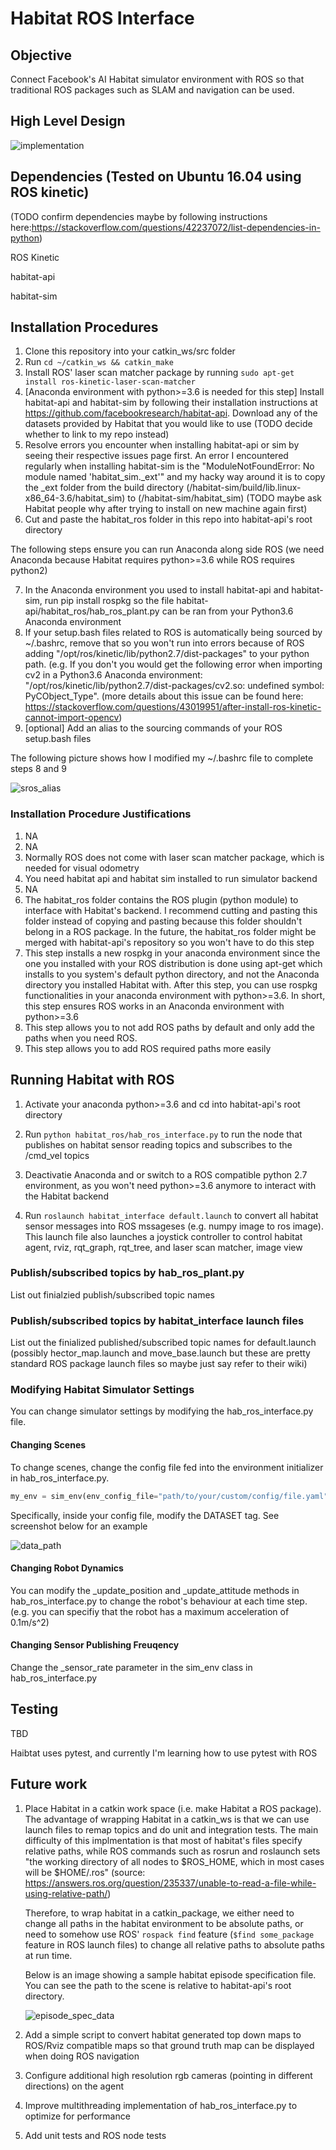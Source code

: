 # Habitat ROS Interface

## Objective

Connect Facebook's AI Habitat simulator environment with ROS so that traditional ROS packages such as SLAM and navigation can be used.

## High Level Design

![implementation](images/implementation.png)


## Dependencies (Tested on Ubuntu 16.04 using ROS kinetic)

(TODO confirm dependencies maybe by following instructions here:https://stackoverflow.com/questions/42237072/list-dependencies-in-python)

ROS Kinetic

habitat-api

habitat-sim


## Installation Procedures

1. Clone this repository into your catkin_ws/src folder
2. Run `cd ~/catkin_ws && catkin_make`
3. Install ROS' laser scan matcher package by running `sudo apt-get install ros-kinetic-laser-scan-matcher`
4. [Anaconda environment with python>=3.6 is needed for this step] Install habitat-api and habitat-sim by following their installation instructions at https://github.com/facebookresearch/habitat-api. Download any of the datasets provided by Habitat that you would like to use  (TODO decide whether to link to my repo instead)
5. Resolve errors you encounter when installing habitat-api or sim by seeing their respective issues page first. An error I encountered regularly when installing habitat-sim is the "ModuleNotFoundError: No module named 'habitat_sim._ext'" and my hacky way around it is to copy the _ext folder from the build directory (/habitat-sim/build/lib.linux-x86_64-3.6/habitat_sim) to (/habitat-sim/habitat_sim) (TODO maybe ask Habitat people why after trying to install on new machine again first)
6.  Cut and paste the habitat_ros folder in this repo into habitat-api's root directory

The following steps ensure you can run Anaconda along side ROS (we need Anaconda because Habitat requires python>=3.6 while ROS requires python2)

7. In the Anaconda environment you used to install habitat-api and habitat-sim, run pip install rospkg so the file habitat-api/habitat_ros/hab_ros_plant.py can be ran from your Python3.6 Anaconda environment
8. If your setup.bash files related to ROS is automatically being sourced by ~/.bashrc, remove that so you won't run into errors because of ROS adding "/opt/ros/kinetic/lib/python2.7/dist-packages" to your python path. (e.g. If you don't you would get the following error when importing cv2 in a Python3.6 Anaconda environment: "/opt/ros/kinetic/lib/python2.7/dist-packages/cv2.so: undefined symbol: PyCObject_Type". (more details about this issue can be found here: https://stackoverflow.com/questions/43019951/after-install-ros-kinetic-cannot-import-opencv)
9.  [optional] Add an alias to the sourcing commands of your ROS setup.bash files

The following picture shows how I modified my ~/.bashrc file to complete steps 8 and 9

![sros_alias](images/sros_alias.png)

### Installation Procedure Justifications
1. NA
2. NA
3. Normally ROS does not come with laser scan matcher package, which is needed for visual odometry
4. You need habitat api and habitat sim installed to run simulator backend
5. NA
6. The habitat_ros folder contains the ROS plugin (python module) to interface with Habitat's backend. I recommend cutting and pasting this folder instead of copying and pasting because this folder shouldn't belong in a ROS package. In the future, the habitat_ros folder might be merged with habitat-api's repository so you won't have to do this step
7. This step installs a new rospkg in your anaconda environment since the one you installed with your ROS distribution is done using apt-get which installs to you system's default python directory, and not the Anaconda directory you installed Habitat with. After this step, you can use rospkg functionalities in your anaconda environment with python>=3.6. In short, this step ensures ROS works in an Anaconda environment with python>=3.6
8. This step allows you to not add ROS paths by default and only add the paths when you need ROS. 
9. This step allows you to add ROS required paths more easily

## Running Habitat with ROS

1. Activate your anaconda python>=3.6 and cd into habitat-api's root directory

2. Run `python habitat_ros/hab_ros_interface.py` to run the node that publishes on habitat sensor reading topics and subscribes to the /cmd_vel topics

3. Deactivatie Anaconda and or switch to a ROS compatible python 2.7 environment, as you won't need python>=3.6 anymore to interact with the Habitat backend
 
4. Run `roslaunch habitat_interface default.launch` to convert all habitat sensor messages into ROS mssageses (e.g.  numpy image to ros image).  This launch file also launches a joystick controller to control habitat agent, rviz, rqt_graph, rqt_tree, and laser scan matcher, image view

<!-- 
This launch file also ensure all of the custom habitat sensor topics are being converted to ROS topics (e.g. numpy image converted to ROS image). Most notably, there is a node in this launch file to convert a depth image into laser scan. -->
   

### Publish/subscribed topics by hab_ros_plant.py

List out finialzied publish/subscribed topic names

### Publish/subscribed topics by habitat_interface launch files 

List out the finialized published/subscribed topic names for default.launch (possibly hector_map.launch and move_base.launch but these are pretty standard ROS package launch files so maybe just say refer to their wiki)
    

### Modifying Habitat Simulator Settings

You can change simulator settings by modifying the hab_ros_interface.py file.

#### Changing Scenes

To change scenes, change the config file fed into the environment initializer in hab_ros_interface.py. 

```python
my_env = sim_env(env_config_file="path/to/your/custom/config/file.yaml")
```
Specifically, inside your config file, modify the DATASET tag. See screenshot below for an example

![data_path](images/data_path.png)

#### Changing Robot Dynamics

You can modify the _update_position and _update_attitude methods in hab_ros_interface.py to change the robot's behaviour at each time step. (e.g. you can specifiy that the robot has a maximum acceleration of 0.1m/s^2)

#### Changing Sensor Publishing Freuqency
Change the _sensor_rate parameter in the sim_env class in hab_ros_interface.py

## Testing
TBD

Haibtat uses pytest, and currently I'm learning how to use pytest with ROS

## Future work 

1. Place Habitat in a catkin work space (i.e. make Habitat a ROS package). The advantage of wrapping Habitat in a catkin_ws is that we can use launch files to remap topics and do unit and integration tests. The main difficulty of this implmentation is that most of habitat's files specify relative paths, while ROS commands such as rosrun and roslaunch sets "the working directory of all nodes to $ROS_HOME, which in most cases will be $HOME/.ros" (source: https://answers.ros.org/question/235337/unable-to-read-a-file-while-using-relative-path/)
 
    Therefore, to wrap habitat in a catkin_package, we either need to change all paths in the habitat environment to be absolute paths, or need to somehow use ROS' `rospack find` feature (`$find some_package` feature in ROS launch files) to change all relative paths to absolute paths at run time.

    Below is an image showing a sample habitat episode specification file. You can see the path to the scene is relative to habitat-api's root directory.

    ![episode_spec_data](images/episode_spec_data.png)

2. Add a simple script to convert habitat generated top down maps to ROS/Rviz compatible maps so that ground truth map can be displayed when doing ROS navigation
3. Configure additional high resolution rgb cameras (pointing in different directions) on the agent 
4. Improve multithreading implementation of hab_ros_interface.py to optimize for performance
5. Add unit tests and ROS node tests

